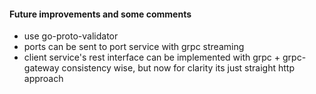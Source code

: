 #### Future improvements and some comments
- use go-proto-validator
- ports can be sent to port service with grpc streaming
- client service's rest interface can be implemented with grpc + grpc-gateway consistency wise, but now for clarity its just straight http approach
